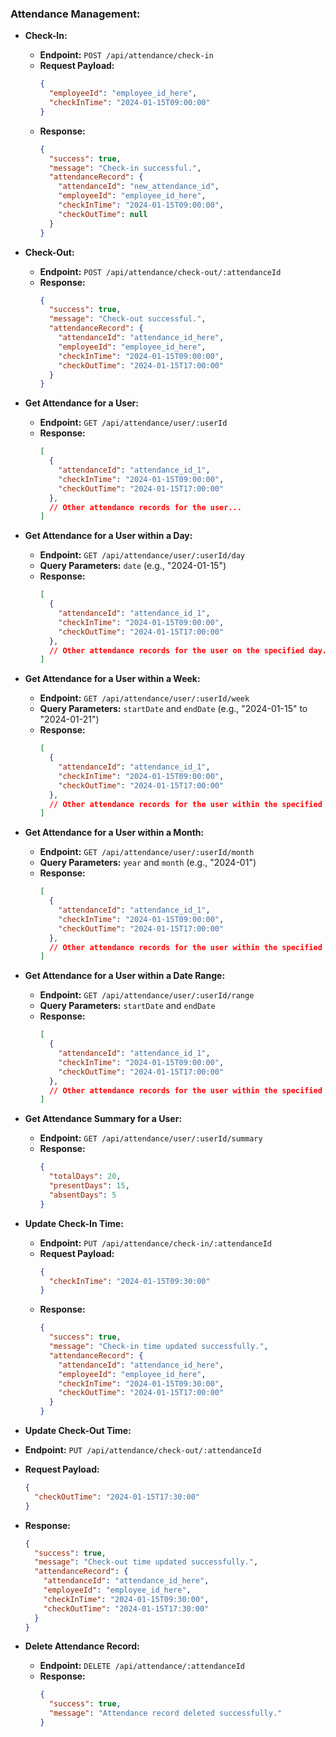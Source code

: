 ### Attendance Management:

- **Check-In:**
  - **Endpoint:** `POST /api/attendance/check-in`
  - **Request Payload:**
    ```json
    {
      "employeeId": "employee_id_here",
      "checkInTime": "2024-01-15T09:00:00"
    }
    ```
  - **Response:**
    ```json
    {
      "success": true,
      "message": "Check-in successful.",
      "attendanceRecord": {
        "attendanceId": "new_attendance_id",
        "employeeId": "employee_id_here",
        "checkInTime": "2024-01-15T09:00:00",
        "checkOutTime": null
      }
    }
    ```

- **Check-Out:**
  - **Endpoint:** `POST /api/attendance/check-out/:attendanceId`
  - **Response:**
    ```json
    {
      "success": true,
      "message": "Check-out successful.",
      "attendanceRecord": {
        "attendanceId": "attendance_id_here",
        "employeeId": "employee_id_here",
        "checkInTime": "2024-01-15T09:00:00",
        "checkOutTime": "2024-01-15T17:00:00"
      }
    }
    ```

- **Get Attendance for a User:**
  - **Endpoint:** `GET /api/attendance/user/:userId`
  - **Response:**
    ```json
    [
      {
        "attendanceId": "attendance_id_1",
        "checkInTime": "2024-01-15T09:00:00",
        "checkOutTime": "2024-01-15T17:00:00"
      },
      // Other attendance records for the user...
    ]
    ```

- **Get Attendance for a User within a Day:**
  - **Endpoint:** `GET /api/attendance/user/:userId/day`
  - **Query Parameters:** `date` (e.g., "2024-01-15")
  - **Response:**
    ```json
    [
      {
        "attendanceId": "attendance_id_1",
        "checkInTime": "2024-01-15T09:00:00",
        "checkOutTime": "2024-01-15T17:00:00"
      },
      // Other attendance records for the user on the specified day...
    ]
    ```

- **Get Attendance for a User within a Week:**
  - **Endpoint:** `GET /api/attendance/user/:userId/week`
  - **Query Parameters:** `startDate` and `endDate` (e.g., "2024-01-15" to "2024-01-21")
  - **Response:**
    ```json
    [
      {
        "attendanceId": "attendance_id_1",
        "checkInTime": "2024-01-15T09:00:00",
        "checkOutTime": "2024-01-15T17:00:00"
      },
      // Other attendance records for the user within the specified week...
    ]
    ```

- **Get Attendance for a User within a Month:**
  - **Endpoint:** `GET /api/attendance/user/:userId/month`
  - **Query Parameters:** `year` and `month` (e.g., "2024-01")
  - **Response:**
    ```json
    [
      {
        "attendanceId": "attendance_id_1",
        "checkInTime": "2024-01-15T09:00:00",
        "checkOutTime": "2024-01-15T17:00:00"
      },
      // Other attendance records for the user within the specified month...
    ]
    ```

- **Get Attendance for a User within a Date Range:**
  - **Endpoint:** `GET /api/attendance/user/:userId/range`
  - **Query Parameters:** `startDate` and `endDate`
  - **Response:**
    ```json
    [
      {
        "attendanceId": "attendance_id_1",
        "checkInTime": "2024-01-15T09:00:00",
        "checkOutTime": "2024-01-15T17:00:00"
      },
      // Other attendance records for the user within the specified date range...
    ]
    ```

- **Get Attendance Summary for a User:**
  - **Endpoint:** `GET /api/attendance/user/:userId/summary`
  - **Response:**
    ```json
    {
      "totalDays": 20,
      "presentDays": 15,
      "absentDays": 5
    }
    ```

- **Update Check-In Time:**
  - **Endpoint:** `PUT /api/attendance/check-in/:attendanceId`
  - **Request Payload:**
    ```json
    {
      "checkInTime": "2024-01-15T09:30:00"
    }
    ```
  - **Response:**
    ```json
    {
      "success": true,
      "message": "Check-in time updated successfully.",
      "attendanceRecord": {
        "attendanceId": "attendance_id_here",
        "employeeId": "employee_id_here",
        "checkInTime": "2024-01-15T09:30:00",
        "checkOutTime": "2024-01-15T17:00:00"
      }
    }
    ```

- **Update Check-Out Time:**
 

 - **Endpoint:** `PUT /api/attendance/check-out/:attendanceId`
  - **Request Payload:**
    ```json
    {
      "checkOutTime": "2024-01-15T17:30:00"
    }
    ```
  - **Response:**
    ```json
    {
      "success": true,
      "message": "Check-out time updated successfully.",
      "attendanceRecord": {
        "attendanceId": "attendance_id_here",
        "employeeId": "employee_id_here",
        "checkInTime": "2024-01-15T09:30:00",
        "checkOutTime": "2024-01-15T17:30:00"
      }
    }
    ```

- **Delete Attendance Record:**
  - **Endpoint:** `DELETE /api/attendance/:attendanceId`
  - **Response:**
    ```json
    {
      "success": true,
      "message": "Attendance record deleted successfully."
    }
    ```

